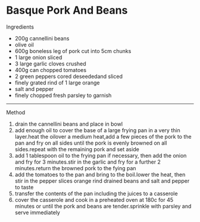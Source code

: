 # Basque Pork And Beans

Ingredients

-   200g cannellini beans
-   olive oil
-   600g boneless leg of pork cut into 5cm chunks
-   1 large onion sliced
-   3 large garlic cloves crushed
-   400g can chopped tomatoes
-   2 green peppers cored deseededand sliced
-   finely grated rind of 1 large orange
-   salt and pepper
-   finely chopped fresh parsley to garnish

--------------------------------------------------------------------------------

Method

1.  drain the cannellini beans and place in bowl
2.  add enough oil to cover the base of a large frying pan in a very thin
    layer.heat the oilover a medium heat,add a few pieces of the pork to the pan
    and fry on all sides until the pork is evenly browned on all sides.repeat
    with the remaining pork and set aside
3.  add 1 tablespoon oil to the frying pan if necessary, then add the onion and
    fry for 3 minutes.stir in the garlic and fry for a further 2 minutes.return
    the browned pork to the fying pan
4.  add the tomatoes to the pan and bring to the boil.lower the heat, then stir
    in the pepper slices orange rind drained beans and salt and pepper to taste
5.  transfer the contents of the pan including the juices to a casserole
6.  cover the casserole and cook in a preheated oven at 180c for 45 minutes or
    until the pork and beans are tender.sprinkle with parsley and serve
    immediately

